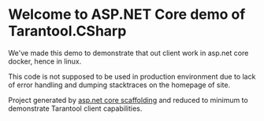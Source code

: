 # Welcome to ASP.NET Core demo of Tarantool.CSharp

We've made this demo to demonstrate that out client work in asp.net core docker, hence in linux.

This code is not supposed to be used in production environment due to lack of error handling and dumping stacktraces on the homepage of site.

Project generated by [asp.net core scaffolding](https://docs.asp.net/en/latest/tutorials/your-first-mac-aspnet.html) and reduced to minimum to demonstrate Tarantool client capabilities.